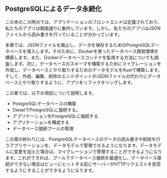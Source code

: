 ## PostgreSQLによるデータ永続化

この本のこの時点では、アプリケーションのフロントエンドは定義されており、私たちのアプリは額面通りに動作しています。しかし、私たちのアプリはJSONファイルから読み書きを行っていることが分かっています。

本章では、JSONファイルを廃止し、データを保存するためのPostgreSQLデータベースを導入します。そのために、Dockerを使ったデータベース開発環境を構築します。また、Dockerデータベースコンテナを監視する方法についても調査します。次に、データベースのスキーマを構築するためにマイグレーションを作成し、データベースとやり取りするためのデータモデルをRustで構築します。そして、作成、編集、削除のエンドポイントがJSONファイルの代わりにデータベースとやり取りするように、アプリをリファクタリングします。

この章では、以下の項目について説明します。

- PostgreSQLデータベースの構築
- DieselでPostgreSQLに接続する。
- アプリケーションをPostgreSQLに接続する
- アプリケーションを構成する
- データベース接続プールの管理

この章の終わりには、PostgreSQLデータベースのデータの読み書きや削除を行うアプリケーションを、データモデルで管理できるようになります。データモデルに変更を加えた場合は、マイグレーションで管理することができるようになります。これができれば、プールでデータベース接続を最適化し、データベース接続ができない場合はビューにヒットする前にサーバーがHTTPリクエストを拒否するようにすることができるようになります。
